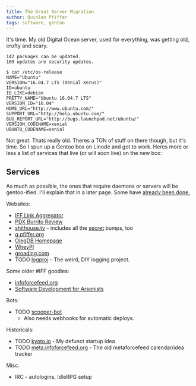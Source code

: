 ```yaml
---
title: The Great Server Migration
author: Quinlan Pfiffer
tags: software, gentoo
---
```


It's time. My old Digital Ocean server, used for everything, was getting old,
crufty and scary.

```
142 packages can be updated.
109 updates are security updates.

$ cat /etc/os-release
NAME="Ubuntu"
VERSION="16.04.7 LTS (Xenial Xerus)"
ID=ubuntu
ID_LIKE=debian
PRETTY_NAME="Ubuntu 16.04.7 LTS"
VERSION_ID="16.04"
HOME_URL="http://www.ubuntu.com/"
SUPPORT_URL="http://help.ubuntu.com/"
BUG_REPORT_URL="http://bugs.launchpad.net/ubuntu/"
VERSION_CODENAME=xenial
UBUNTU_CODENAME=xenial
```

Not great. Thats really old. Theres a TON of stuff on there though, but it's
time. So I spun up a Gentoo box on Linode and got to work. Heres more or less a
list of services that live (or will soon live) on the new box:

## Services

As much as possible, the ones that require daemons or servers will be
gentoo-ified. I'll explain that in a later page. Some have [already been
done.](https://git.sr.ht/~qpfiffer/overlay/tree/master/item/www-misc/wheypi)

Websites:
* [IFF Link Aggregator](https://infoforcefeed.shithouse.tv/)
* [PDX Burrito Review](https://burrito.shithouse.tv/)
* [shithouse.tv](https://shithouse.tv/) - includes all the [secret](https://things-we-feel-rather-strongly-about.shithouse.tv/) bumps, too
* [q.pfiffer.org](https://q.pfiffer.org/)
* [OlegDB Homepage](https://olegdb.org/)
* [WheyPI](https://wheypi.shithouse.tv/)
* [groading.com](https://groading.com/)
* TODO [logproj](https://logproj.shithouse.tv/) - The weird, DIY logging project.

Some older #IFF goodies:
* [infoforcefeed.org](http://infoforcefeed.org/)
* [Software Development for Arsonists](http://arson.infoforcefeed.org/)

Bots:
* TODO [scooper-bot](https://github.com/infoforcefeed/scooper-bot)
    * Also needs webhooks for automatic deploys.

Historicals:
* TODO [kyoto.io](https://kyoto.shithouse.tv/) - My defunct startup idea
* TODO [meta.infoforcefeed.org](https://meta.shithouse.tv/) - The old metaforcefeed
  calendar/idea tracker

Misc.
* IRC - autologins, IdleRPG setup
